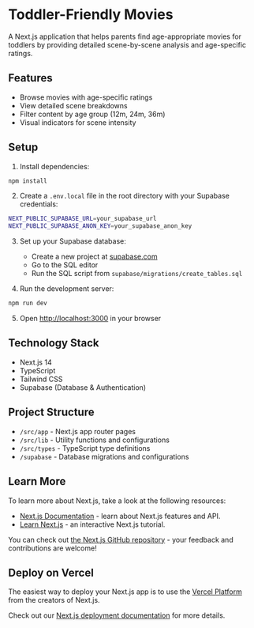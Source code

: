 # Toddler-Friendly Movies

A Next.js application that helps parents find age-appropriate movies for toddlers by providing detailed scene-by-scene analysis and age-specific ratings.

## Features

- Browse movies with age-specific ratings
- View detailed scene breakdowns
- Filter content by age group (12m, 24m, 36m)
- Visual indicators for scene intensity

## Setup

1. Install dependencies:
```bash
npm install
```

2. Create a `.env.local` file in the root directory with your Supabase credentials:
```bash
NEXT_PUBLIC_SUPABASE_URL=your_supabase_url
NEXT_PUBLIC_SUPABASE_ANON_KEY=your_supabase_anon_key
```

3. Set up your Supabase database:
   - Create a new project at [supabase.com](https://supabase.com)
   - Go to the SQL editor
   - Run the SQL script from `supabase/migrations/create_tables.sql`

4. Run the development server:
```bash
npm run dev
```

5. Open [http://localhost:3000](http://localhost:3000) in your browser

## Technology Stack

- Next.js 14
- TypeScript
- Tailwind CSS
- Supabase (Database & Authentication)

## Project Structure

- `/src/app` - Next.js app router pages
- `/src/lib` - Utility functions and configurations
- `/src/types` - TypeScript type definitions
- `/supabase` - Database migrations and configurations

## Learn More

To learn more about Next.js, take a look at the following resources:

- [Next.js Documentation](https://nextjs.org/docs) - learn about Next.js features and API.
- [Learn Next.js](https://nextjs.org/learn) - an interactive Next.js tutorial.

You can check out [the Next.js GitHub repository](https://github.com/vercel/next.js) - your feedback and contributions are welcome!

## Deploy on Vercel

The easiest way to deploy your Next.js app is to use the [Vercel Platform](https://vercel.com/new?utm_medium=default-template&filter=next.js&utm_source=create-next-app&utm_campaign=create-next-app-readme) from the creators of Next.js.

Check out our [Next.js deployment documentation](https://nextjs.org/docs/app/building-your-application/deploying) for more details.
